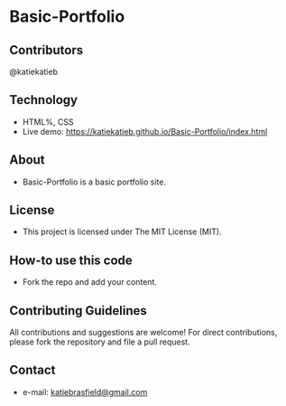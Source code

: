 # Basic-Portfolio


## Contributors
@katiekatieb


## Technology
* HTML%, CSS
* Live demo: https://katiekatieb.github.io/Basic-Portfolio/index.html

## About
* Basic-Portfolio is a basic portfolio site.

## License 
* This project is licensed under The MIT License (MIT).


## How-to use this code
* Fork the repo and add your content.

## Contributing Guidelines
All contributions and suggestions are welcome!
For direct contributions, please fork the repository and file a pull request. 

## Contact
* e-mail: katiebrasfield@gmail.com
